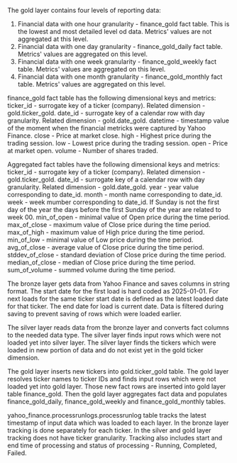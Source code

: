 The gold layer contains four levels of reporting data:
1. Financial data with one hour granularity - finance_gold fact table. This is the lowest and most detailed level od data. Metrics' values are not aggregated at this level.
2. Financial data with one day granularity - finance_gold_daily fact table. Metrics' values are aggregated on this level.
3. Financial data with one week granularity - finance_gold_weekly fact table. Metrics' values are aggregated on this level.
4. Financial data with one month granularity - finance_gold_monthly fact table. Metrics' values are aggregated on this level.

finance_gold fact table has the following dimensional keys and metrics:
  ticker_id - surrogate key of a ticker (company). Related dimension - gold.ticker_gold.
  date_id - surrogate key of a calendar row with day granularity. Related dimension - gold.date_gold.
  datetime - timestamp value of the moment when the financial metricks were captured by Yahoo Finance.
  close - Price at market close.
  high - Highest price during the trading session.
  low - Lowest price during the trading session.
  open - Price at market open.
  volume - Number of shares traded.

Aggregated fact tables have the following dimensional keys and metrics:
  ticker_id - surrogate key of a ticker (company). Related dimension - gold.ticker_gold.
  date_id - surrogate key of a calendar row with day granularity. Related dimension - gold.date_gold.
  year - year value corresponding to date_id.
  month - month name corresponding to date_id.
  week - week mumber corresponding to date_id. If Sunday is not the first day of the year the days before the first Sunday of the year are related to week 00.
  min_of_open - minimal value of Open price during the time period.
  max_of_close - maximum value of Close price during the time period.
  max_of_high - maximum value of High price during the time period.
  min_of_low - minimal value of Low price during the time period.
  avg_of_close - average value of Close price during the time period.
  stddev_of_close - standard deviation of Close price during the time period.
  median_of_close - median of Close price during the time period.
  sum_of_volume - summed volume during the time period.

The bronze layer gets data from Yahoo Finance and saves columns in string format. The start date for the first load is hard coded as 2025-01-01. For next loads for the same ticker start date is defined as the latest loaded date for that ticker. The end date for load is current date. Data is filtered during saving to prevent saving of rows which were loaded earlier.

The silver layer reads data from the bronze layer and converts fact columns to the needed data type. The silver layer finds input rows which were not loaded yet into silver layer. The silver layer finds the tickers which were loaded in new portion of data and do not exist yet in the gold ticker dimension.

The gold layer inserts new tickers into gold.ticker_gold table. The gold layer resolves ticker names to ticker IDs and finds input rows which were not loaded yet into gold layer. Those new fact rows are inserted into gold layer table finance_gold. Then the gold layer aggregates fact data and populates finance_gold_daily, finance_gold_weekly and finance_gold_monthly tables.

yahoo_finance.processrunlogs.processrunlog table tracks the latest timestamp of input data which was loaded to each layer. In the bronze layer tracking is done separately for each ticker. In the silver and gold layer tracking does not have ticker granularity. Tracking also includes start and end time of processing and status of processing - Running, Completed, Failed.

